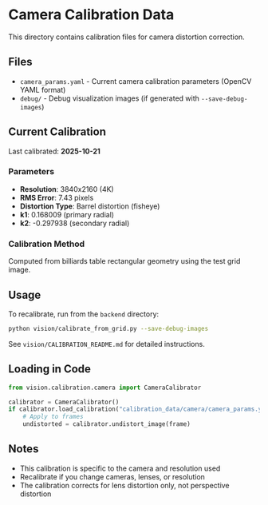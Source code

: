 # Camera Calibration Data

This directory contains calibration files for camera distortion correction.

## Files

- `camera_params.yaml` - Current camera calibration parameters (OpenCV YAML format)
- `debug/` - Debug visualization images (if generated with `--save-debug-images`)

## Current Calibration

Last calibrated: **2025-10-21**

### Parameters

- **Resolution**: 3840x2160 (4K)
- **RMS Error**: 7.43 pixels
- **Distortion Type**: Barrel distortion (fisheye)
- **k1**: 0.168009 (primary radial)
- **k2**: -0.297938 (secondary radial)

### Calibration Method

Computed from billiards table rectangular geometry using the test grid image.

## Usage

To recalibrate, run from the `backend` directory:

```bash
python vision/calibrate_from_grid.py --save-debug-images
```

See `vision/CALIBRATION_README.md` for detailed instructions.

## Loading in Code

```python
from vision.calibration.camera import CameraCalibrator

calibrator = CameraCalibrator()
if calibrator.load_calibration("calibration_data/camera/camera_params.yaml"):
    # Apply to frames
    undistorted = calibrator.undistort_image(frame)
```

## Notes

- This calibration is specific to the camera and resolution used
- Recalibrate if you change cameras, lenses, or resolution
- The calibration corrects for lens distortion only, not perspective distortion
